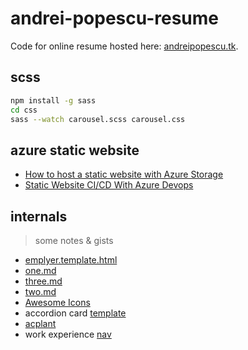 # andrei-popescu-resume

Code for online resume hosted here: [andreipopescu.tk](http://andreipopescu.tk/).

## scss

```sh
npm install -g sass
cd css
sass --watch carousel.scss carousel.css
```

## azure static website

- [How to host a static website with Azure Storage](https://youtu.be/gYpNC_tdbQQ)
- [Static Website CI/CD With Azure Devops](https://www.youtube.com/watch?v=G7XvmaEBNAo)

## internals

> some notes & gists

- [emplyer.template.html](./md/emplyer.template.html)
- [one.md](./md/one.md)
- [three.md](./md/three.md)
- [two.md](./md/two.md)
- [Awesome Icons](https://fontawesome.com/icons?d=gallery)
- accordion card [template](./md/card.md)
- [acplant](./md/acplant.md)
- work experience [nav](./md/nav.md)